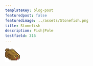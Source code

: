 ```yaml
---
templateKey: blog-post
featuredpost: false
featuredimage: ../assets/Stonefish.png
title: Stonefish
description: Fish|Pole
testfield: 316
---
```

![Stonefish](../assets/Stonefish.png)